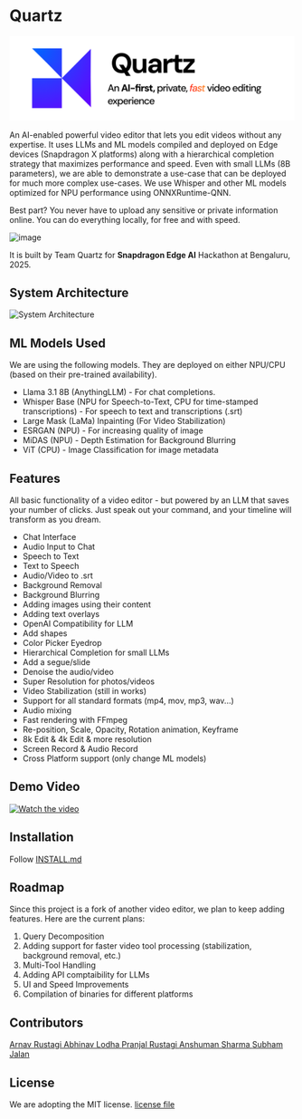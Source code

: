 # Quartz
![Quartz Banner](./banner.png)

An AI-enabled powerful video editor that lets you edit videos without any expertise. It uses LLMs and ML models compiled and deployed on Edge devices (Snapdragon X platforms) along with a hierarchical completion strategy that maximizes performance and speed. Even with small LLMs (8B parameters), we are able to demonstrate a use-case that can be deployed for much more complex use-cases. We use Whisper and other ML models optimized for NPU performance using ONNXRuntime-QNN.

Best part? You never have to upload any sensitive or private information online. You can do everything locally, for free and with speed.

![image](https://github.com/user-attachments/assets/78b6e96a-b642-49d6-9832-3df712e1dda2)

It is built by Team Quartz for **Snapdragon Edge AI** Hackathon at Bengaluru, 2025.


## System Architecture
![System Architecture](https://github.com/user-attachments/assets/42a349c7-2bf0-4229-9183-488c42377c72)

## ML Models Used

We are using the following models. They are deployed on either NPU/CPU (based on their pre-trained availability).
- Llama 3.1 8B (AnythingLLM) - For chat completions.
- Whisper Base (NPU for Speech-to-Text, CPU for time-stamped transcriptions) - For speech to text and transcriptions (.srt)
- Large Mask (LaMa) Inpainting (For Video Stabilization)
- ESRGAN (NPU) - For increasing quality of image
- MiDAS (NPU) - Depth Estimation for Background Blurring 
- ViT (CPU) - Image Classification for image metadata  
## Features
All basic functionality of a video editor - but powered by an LLM that saves your number of clicks. Just speak out your command, and your timeline will transform as you dream.

- Chat Interface
- Audio Input to Chat
- Speech to Text
- Text to Speech
- Audio/Video to .srt
- Background Removal
- Background Blurring
- Adding images using their content
- Adding text overlays 
- OpenAI Compatibility for LLM
- Add shapes
- Color Picker Eyedrop
- Hierarchical Completion for small LLMs
- Add a segue/slide
- Denoise the audio/video
- Super Resolution for photos/videos
- Video Stabilization (still in works)
- Support for all standard formats (mp4, mov, mp3, wav...)
- Audio mixing
- Fast rendering with FFmpeg
- Re-position, Scale, Opacity, Rotation animation, Keyframe
- 8k Edit & 4k Edit & more resolution
- Screen Record & Audio Record
- Cross Platform support (only change ML models)


## Demo Video

[![Watch the video](https://img.youtube.com/vi/u13IzlR6sGU/0.jpg)](https://youtu.be/u13IzlR6sGU)


## Installation

Follow [INSTALL.md](INSTALL.md)

## Roadmap

Since this project is a fork of another video editor, we plan to keep adding features. Here are the current plans:
1. Query Decomposition
2. Adding support for faster video tool processing (stabilization, background removal, etc.)
3. Multi-Tool Handling
4. Adding API comptaibility for LLMs
5. UI and Speed Improvements
6. Compilation of binaries for different platforms

## Contributors

 <a href = "https://github.com/thearnavrustagi">
   Arnav Rustagi
 </a>
 
 <a href = "https://github.com/thisabhinav26">
   Abhinav Lodha
 </a>
 
 <a href = "https://github.com/pjrcodes">
   Pranjal Rustagi
 </a>
 
 <a href = "https://github.com/and-human">
   Anshuman Sharma
 </a>
 
 <a href = "https://github.com/jalansubham7">
   Subham Jalan
 </a>

## License

We are adopting the MIT license. [license file](./LICENSE)

